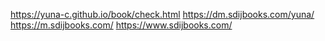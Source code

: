 https://yuna-c.github.io/book/check.html
https://dm.sdijbooks.com/yuna/
https://m.sdijbooks.com/
https://www.sdijbooks.com/
